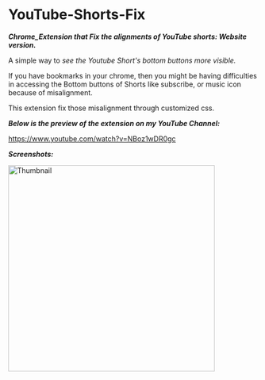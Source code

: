 # YouTube-Shorts-Fix
**_Chrome_Extension that Fix the alignments of YouTube shorts: Website version._**

A simple way to _see the Youtube Short's bottom buttons more visible._

If you have bookmarks in your chrome, then you might be having difficulties in accessing the Bottom buttons of Shorts like subscribe, or music icon because of misalignment. 

This extension fix those misalignment through customized css.

**_Below is the preview of the extension on my YouTube Channel:_**

https://www.youtube.com/watch?v=NBoz1wDR0gc


**_Screenshots:_**


<img width="416" alt="Thumbnail" src="https://user-images.githubusercontent.com/20603692/209498822-184fb571-c2bd-48c1-a8d2-dc650873e52c.png">
